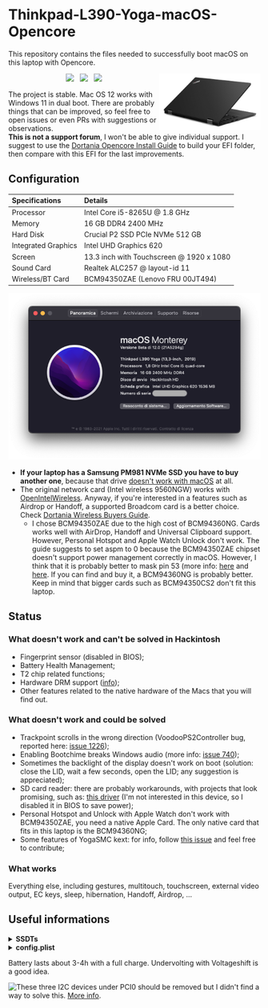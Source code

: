 # Thinkpad-L390-Yoga-macOS-Opencore
This repository contains the files needed to successfully boot macOS on this laptop with Opencore.

<p align="center"><img src="./.github/l390yoga.png" alt="Thinkpad L390 Yoga" width="40%" align="Right"><a href="https://pcsupport.lenovo.com/us/it/products/laptops-and-netbooks/thinkpad-l-series-laptops/thinkpad-l390-yoga-type-20nt-20nu/downloads/ds505882"><img src="https://img.shields.io/badge/BIOS-1.35-blue"></a> &nbsp;&nbsp;<a href="https://github.com/acidanthera/OpenCorePkg"><img src="https://img.shields.io/badge/OpenCore-0.7.2-blue"></a> &nbsp;&nbsp;<img src="https://img.shields.io/badge/MacOS-12-blue"></p>
The project is stable. Mac OS 12 works with Windows 11 in dual boot. There are probably things that can be improved, so feel free to open issues or even PRs with suggestions or observations.<br> <b>This is not a support forum</b>, I won't be able to give individual support. I suggest to use the <a href="https://dortania.github.io/OpenCore-Install-Guide/">Dortania Opencore Install Guide</a> to build your EFI folder, then compare with this EFI for the last improvements. 

<h2>Configuration</h2>
<div align="center">

| Specifications      | Details                                          |
| :--- | :--- |
| Processor           | Intel Core i5-8265U @ 1.8 GHz          |
| Memory              | 16 GB DDR4 2400 MHz                             |
| Hard Disk           | Crucial P2 SSD PCIe NVMe 512 GB         |
| Integrated Graphics | Intel UHD Graphics 620 |
| Screen              | 13.3 inch with Touchscreen @ 1920 x 1080         |
| Sound Card          | Realtek ALC257 @ layout-id 11                                 |
| Wireless/BT Card       | BCM94350ZAE (Lenovo FRU 00JT494)           |

<img src="./.github/info.png"></div>
- <b>If your laptop has a Samsung PM981 NVMe SSD you have to buy another one</b>, because that drive <a href="https://github.com/tylernguyen/x1c6-hackintosh/issues/43">doesn't work with macOS</a> at all.
- The original network card (Intel wireless 9560NGW) works with <a href="https://github.com/OpenIntelWireless">OpenIntelWireless</a>. Anyway, if you're interested in a features such as Airdrop or Handoff, a supported Broadcom card is a better choice. Check <a href="https://dortania.github.io/Wireless-Buyers-Guide/types-of-wireless-card/m2.html">Dortania Wireless Buyers Guide</a>.
  - I chose BCM94350ZAE due to the high cost of BCM94360NG. Cards works well with AirDrop, Handoff and Universal Clipboard support. However, Personal Hotspot and Apple Watch Unlock don't work. The guide suggests to set aspm to 0 because the BCM94350ZAE chipset doesn't support power management correctly in macOS. However, I think that it is probably better to mask pin 53 (more info: <a href="https://github.com/acidanthera/bugtracker/issues/794">here</a> and <a href="https://github.com/acidanthera/bugtracker/issues/1646#issuecomment-877663608">here</a>. If you can find and buy it, a BCM94360NG is probably better. Keep in mind that bigger cards such as BCM94350CS2 don't fit this laptop.

<h2>Status</h2>
<h3>What doesn't work and can't be solved in Hackintosh</h3>

- Fingerprint sensor (disabled in BIOS);
- Battery Health Management;
- T2 chip related functions;
- Hardware DRM support (<a href="https://dortania.github.io/OpenCore-Post-Install/universal/drm.html">info</a>);
- Other features related to the native hardware of the Macs that you will find out.

<h3>What doesn't work and could be solved</h3>

- Trackpoint scrolls in the wrong direction (VoodooPS2Controller bug, reported here: <a href="https://github.com/acidanthera/bugtracker/issues/1226">issue 1226</a>);
- Enabling Bootchime breaks Windows audio (more info: <a href="https://github.com/acidanthera/bugtracker/issues/740#issuecomment-860667531">issue 740</a>);
- Sometimes the backlight of the display doesn't work on boot (solution: close the LID, wait a few seconds, open the LID; any suggestion is appreciated);
- SD card reader: there are probably workarounds, with projects that look promising, such as: <a href="https://github.com/0xFireWolf/RealtekCardReader">this driver</a> (I'm not interested in this device, so I disabled it in BIOS to save power);
- Personal Hotspot and Unlock with Apple Watch don't work with BCM94350ZAE, you need a native Apple Card. The only native card that fits in this laptop is the BCM94360NG;
- Some features of YogaSMC kext: for info, follow <a href="https://github.com/zhen-zen/YogaSMC/issues/68#">this issue</a> and feel free to contribute;

<h3>What works</h3>
Everything else, including gestures, multitouch, touchscreen, external video output, EC keys, sleep, hibernation, Handoff, Airdrop, ...

<h2>Useful informations</h2>
<details>
  <summary><b>SSDTs</b></summary>
  
  - <b>SSDT-AWAC-GPIO-INIT</b>: disables RTC device, HPET and enables DYTC for YogaSMC;
  - <b>SSDT-DEVICES</b>: patches ADP1 to allow ACPIACAdapter to attach to the device; injects PWRB, DMAC, MCHC, PPMC and BUS0 devices (not sure if it makes the difference); injects PGMM, PMCR, SRAM for cosmetic reasons;
  - <b>SSDT-GPRW</b>: personal patch to avoid instant wake after sleep with certain usb devices plugged. It patches _PRW methods and must be associated with the relative ACPI patch in config.plist;
  - <b>SSDT-HWAC</b>: patches the access in the only 16-bit field of EC;
  - <b>SSDT-KEYS</b>: makes the brightness keys work (alternative: <a href="https://github.com/acidanthera/BrightnessKeys">Brightness Keys kext</a>) and patches wrong keys for VoodooPS2Controller;
  - <b>SSDT-PNLF</b>: personal version of the cross-platform <a href="https://github.com/acidanthera/OpenCorePkg/blob/master/Docs/AcpiSamples/Source/SSDT-PNLF.dsl">SSDT</a>, only for Coffee Lake;
  - <b>SSDT-YogaSMC</b>: useful SSDTs from <a href="https://github.com/zhen-zen/YogaSMC/tree/master/YogaSMC/SSDTSample">YogaSMC</a> merged together.
</details>

<details>
  <summary><b>config.plist</b></summary>
  
  - <b>Device Properties</b>
    - (0x0)/(0x2,0x0) -> patches platform-ID and device-ID for WhiskeyLake as suggested in the <a href="https://github.com/acidanthera/WhateverGreen/blob/master/Manual/FAQ.IntelHD.en.md">Whatevergreen FAQ</a>; patches connectors as suggested in the Dortania guide; patches DVMT allocation;
    - (0x0)/(0x12,0x0) -> allows AppleIntelPCHPMC to attach to PMCR (pci8086,9df9), not sure if useful;
    - (0x0)/(0x1C,0x6)/(0x0,0x0) -> for BCM94350ZAE <b>with pin 53 masked</b>; change aspm if you don't mask the pin; remove if you use other Wireless Cards;
    - (0x0)/(0x1F,0x3) -> audio
  - <b>Kernel</b>/<b>Quirks</b>:
    - AppleCpuPmCfgLock / AppleXcpmCfgLock -> Interestingly, system boots even though these two patches are disabled and CFG Lock is enabled. Patching CFGLock (or DVMT), maybe, is possible only with a CH341A + SOIC programmer. Anyway, <a href="https://github.com/digmorepaka/thinkpad-firmware-patches">there isn't any public BIOS patch</a> available for this laptop;
    - SetApfsTrimTimeout -> probably useful for my ssd that <a href="https://github.com/dortania/bugtracker/issues/192">takes more than 10s</a> to complete trim;
  - <b>NVRAM</b>
    - rtc-blacklist -> for hibernation. You can remove the content of this entry, along with HibernationFixUp and RTCMemoryFixUp kexts, if you don't use hibernation. Consider that hibernation needs CSM Support enabled in BIOS (<a href="https://github.com/tylernguyen/x1c6-hackintosh/issues/44#issuecomment-697270496">technical info</a>);
    - prev-lang:kbd -> change with your language, I'm Italian so I keep it-IT:0;
 </details>
 
 Battery lasts about 3-4h with a full charge. Undervolting with Voltageshift is a good idea.
 
<img src="https://user-images.githubusercontent.com/63928525/128098815-9685a7e8-2d6e-4cb4-830d-faf16e744709.png" align="left"> These three I2C devices under PCI0 should be removed but I didn't find a way to solve this. <a href="https://github.com/VoodooI2C/VoodooI2C/issues/408">More info</a>.
  
  
  
